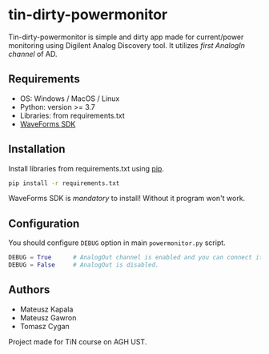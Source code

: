 # tin-dirty-powermonitor

Tin-dirty-powermonitor is simple and dirty app made for current/power monitoring using Digilent Analog Discovery tool. It utilizes *first AnalogIn channel* of AD.

## Requirements

* OS: Windows / MacOS / Linux
* Python: version >= 3.7
* Libraries: from requirements.txt
* [WaveForms SDK](https://store.digilentinc.com/waveforms-download-only/)

## Installation

Install libraries from requirements.txt using [pip](https://pip.pypa.io/en/stable/).

```bash
pip install -r requirements.txt
```

WaveForms SDK is *mandatory* to install! Without it program won't work.

## Configuration

You should configure `DEBUG` option in main `powermonitor.py` script.
```python
DEBUG = True      # AnalogOut channel is enabled and you can connect it to AnalogIn channel to see test sinus -2V/+2V 1Hz waveform.
DEBUG = False     # AnalogOut is disabled.
```

## Authors
* Mateusz Kapala
* Mateusz Gawron
* Tomasz Cygan

Project made for TiN course on AGH UST.
